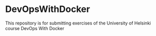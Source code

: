 # DevOpsWithDocker
This repository is for submitting exercises of the University of Helsinki course DevOps With Docker
